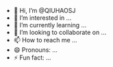 - 👋 Hi, I’m @QIUHAOSJ
- 👀 I’m interested in ...
- 🌱 I’m currently learning ...
- 💞️ I’m looking to collaborate on ...
- 📫 How to reach me ...
- 😄 Pronouns: ...
- ⚡ Fun fact: ...

<!---
QIUHAOSJ/QIUHAOSJ is a ✨ special ✨ repository because its `README.md` (this file) appears on your GitHub profile.
You can click the Preview link to take a look at your changes.
--->
